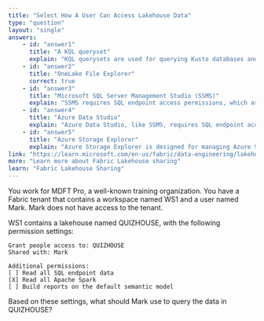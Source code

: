 ```yaml
---
title: "Select How A User Can Access Lakehouse Data"
type: "question"
layout: "single"
answers:
    - id: "answer1"
      title: "A KQL queryset"
      explain: "KQL querysets are used for querying Kusto databases and logs in Azure. They cannot be used to query data in a Fabric lakehouse, even when Apache Spark permissions are granted."
    - id: "answer2"
      title: "OneLake File Explorer"
      correct: true
    - id: "answer3"
      title: "Microsoft SQL Server Management Studio (SSMS)"
      explain: "SSMS requires SQL endpoint access permissions, which are not granted in this scenario. The permissions show that 'Read all SQL endpoint data' is unchecked."
    - id: "answer4"
      title: "Azure Data Studio"
      explain: "Azure Data Studio, like SSMS, requires SQL endpoint access permissions to query lakehouse data. Since 'Read all SQL endpoint data' is not granted, this tool cannot be used."
    - id: "answer5"
      title: "Azure Storage Explorer"
      explain: "Azure Storage Explorer is designed for managing Azure Storage accounts and their contents. It cannot directly access Fabric lakehouse data through Apache Spark permissions, as the lakehouse uses a different authentication and access model."
link: "https://learn.microsoft.com/en-us/fabric/data-engineering/lakehouse-sharing"
more: "Learn more about Fabric Lakehouse sharing"
learn: "Fabric Lakehouse Sharing"
---
```

You work for MDFT Pro, a well-known training organization. You have a Fabric tenant that contains a workspace named WS1 and a user named Mark. Mark does not have access to the tenant. 

WS1 contains a lakehouse named QUIZHOUSE, with the following permission settings:

```
Grant people access to: QUIZHOUSE
Shared with: Mark

Additional permissions:
[ ] Read all SQL endpoint data
[X] Read all Apache Spark
[ ] Build reports on the default semantic model
```

Based on these settings, what should Mark use to query the data in QUIZHOUSE?

